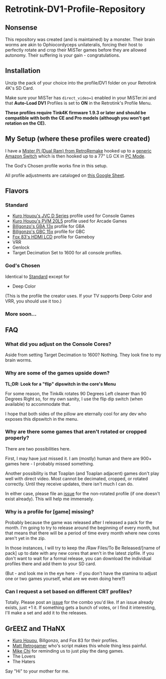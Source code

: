 # Retrotink-DV1-Profile-Repository

## Nonsense
This repository was created (and is maintained) by a monster. Their brain worms are akin to Ophiocordyceps unilateralis, forcing their host to perfectly rotate and crop their MiSTer games before they are allowed autonomy. Their suffering is your gain - congratulations.

## Installation
Unzip the pack of your choice into the profile/DV1 folder on your Retrotink 4K's SD Card.

Make sure your MiSTer has `direct_video=1` enabled in your MiSTer.ini and that **Auto-Load DV1** Profiles is set to **ON** in the Retrotink's Profile Menu.

**These profiles require Tink4K firmware 1.9.3 or later and should be compatible with both the CE and Pro models (although you won't get rotation on the CE).**

## My Setup (where these profiles were created)
I have a [Mister Pi (Dual Ram) from RetroRemake](https://retroremake.co/products/misterpi-preorder) hooked up to a [generic Amazon Switch](https://www.amazon.com/dp/B0CC4LGH2C) which is then hooked up to a 77" LG CX in [PC Mode](https://www.reddit.com/r/OLED/comments/j38q67/comment/g7d44aq/).

The God's Chosen profile works fine in this setup.

All profile adjustments are cataloged on [this Google Sheet](https://docs.google.com/spreadsheets/d/14QZWZwbQN1FVbOtnZs4nFk9UAn8rdIzWKm78_JN6css/edit?usp=sharing).

## Flavors
### Standard
- [Kuro Houou's JVC D Series](https://drive.google.com/drive/folders/1zxQqn36P6QPx3mu83SuNplTbbwID1YA2) profile used for Console Games
- [Kuro Houou's PVM 20L5](https://drive.google.com/drive/folders/1zxQqn36P6QPx3mu83SuNplTbbwID1YA2) profile used for Arcade Games
- [Billgonzo's GBA 13x](https://drive.google.com/file/d/1ufSYAiScmM7nV4Y4fwtUBcxVMxxL-RrZ/view?usp=drive_link) profile for GBA
- [Billgonzo's GBC 15x](https://drive.google.com/file/d/1ufSYAiScmM7nV4Y4fwtUBcxVMxxL-RrZ/view?usp=drive_link) profile for GBC
- [Fox 83's HDMI LCD](https://discord.com/channels/930567895069642762/1284516597523812364/1381670548861485106) profile for Gameboy
- VRR
- Genlock
- Target Decimation Set to 1600 for all console profiles.

### God's Chosen
Identical to [Standard](#Standard) except for
- Deep Color

(This is the profile the creator uses. If your TV supports Deep Color and VRR, you should use it too.)

### More soon...

## FAQ

### What did you adjust on the Console Cores?
Aside from setting Target Decimation to 1600? Nothing. They look fine to my brain worms.

### Why are some of the games upside down?
**TL;DR: Look for a "flip" dipswitch in the core's Menu**

For some reason, the Tink4k rotates 90 Degrees Left cleaner than 90 Degrees Right so, for my own sanity, I use the flip dip switch (when available) to accommodate that.

I hope that both sides of the pillow are eternally cool for any dev who exposes this dipswitch in the menu.

### Why are there some games that aren't rotated or cropped properly?
There are two possibilities here.

First, I may have just missed it. I am (mostly) human and there are 900+ games here - I probably missed something.

Another possibility is that Toaplan (and Toaplan adjacent) games don't play well with direct video. Most cannot be decimated, cropped, or rotated correctly. Until they receive updates, there isn't much I can do.

In either case, please file an [issue](https://github.com/TheJesusFish/Retrotink-DV1-Profile-Repository/issues) for the non-rotated profile (if one doesn't exist already). This will help me immensely.

### Why is a profile for [game] missing?
Probably because the game was released after I released a pack for the month. I'm going to try to release around the beginning of every month, but that means that there will be a period of time every month where new cores aren't yet in the zip.

In those instances, I will try to keep the /Raw Files/To Be Released/[name of pack] up to date with any new cores that aren't in the latest zipfile. If you don't want to wait for a formal release, you can download the individual profiles there and add them to your SD card.

(But - and look me in the eye here - if you don't have the stamina to adjust one or two games yourself, what are we even doing here?)

### Can I request a set based on different CRT profiles?
Totally. Please post an [issue](https://github.com/TheJesusFish/Retrotink-DV1-Profile-Repository/issues) for the combo you'd like. If an issue already exists, just +1 it. If something gets a bunch of votes, or I find it interesting, I'll make a set and add it to the releases.

## GrEEtZ and THaNX
- [Kuro Houou](https://x.com/kurohouou), Billgonzo, and Fox 83 for their profiles.
- [Matt Retrogamer](https://github.com/Matt-Retrogamer/mister-rt4k-dv1-profiles-generator) who's script makes this whole thing less painful.
- [Mike Chi](https://x.com/retrotink2) for reminding us to just play the dang games.
- The Lovers
- The Haters

Say "Hi" to your mother for me.

